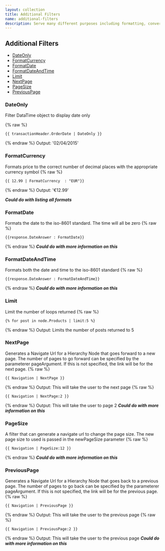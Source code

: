 ```yaml
---
layout: collection
title: Additional Filters
name: additional-filters
description: Serve many different purposes including formatting, converting, and applying CSS classes
---
```


## Additional Filters

* [DateOnly](#dateonly) 
* [FormatCurrency](#formatcurrency) 
* [FormatDate](#formatdate) 
* [FormatDateAndTime](#formatdateandtime) 
* [Limit](#limit) 
* [NextPage](#nxtpage) 
* [PageSize](#pagesize) 
* [PreviousPage](#previouspage) 

<a name="dateonly"></a>
### DateOnly 
Filter DataTime object to display date only

{% raw %}
```liquid
{{ transactionHeader.OrderDate | DateOnly }}
```
{% endraw %}
Output: '02/04/2015'

<a name="formatcurrency"></a>
### FormatCurrency 
Formats price to the correct number of decimal places with the appropriate currency symbol
{% raw %}
```liquid
{{ 12.99 | FormatCurrency  : "EUR"}}
```
{% endraw %}
Output: '€12.99'

*__Could do with listing all formats__*

<a name="formatdate"></a>
### FormatDate 
Formats the date to the iso-8601 standard. The time will all be zero
{% raw %}
```liquid
{{response.DateAnswer : FormatDate}}
```
{% endraw %}
*__Could do with more information on this__*

<a name="formatdateandtime"></a>
### FormatDateAndTime 
Formats both the date and time to the iso-8601 standard
{% raw %}
```liquid
{{response.DateAnswer : FormatDateAndTime}}
```
{% endraw %}
*__Could do with more information on this__*

<a name="limit"></a>
### Limit 
Limit the number of loops returned
{% raw %}
```liquid
{% for post in node.Products | limit:5 %}   
```
{% endraw %}
Output: Limits the number of posts returned to 5

<a name="nxtpage"></a>
### NextPage 
Generates a Navigate Url for a Hierarchy Node that goes forward to a new page. The number of pages to go forward can be specified by the parameterer pageArgument. If this is not specified, the link will be for the next page.
{% raw %}
```liquid
{{ Navigation | NextPage }}
```
{% endraw %}
Output: This will take the user to the next page
{% raw %}
```liquid
{{ Navigation | NextPage:2 }}
```
{% endraw %}
Output: This will take the user to page 2
*__Could do with more information on this__*

<a name="pagesize"></a>
### PageSize 
A filter that can generate a navigate url to change the page size. The new page size to used is passed in the newPageSize parameter
{% raw %}
```liquid
{{ Navigation | PageSize:12 }}
```
{% endraw %}
*__Could do with more information on this__*

<a name="previouspage"></a>
### PreviousPage 
Generates a Navigate Url for a Hierarchy Node that goes back to a previous page. The number of pages to go back can be specified by the parameterer pageArgument. If this is not specified, the link will be for the previous page.
{% raw %}
```liquid
{{ Navigation | PreviousPage }}
```
{% endraw %}
Output: This will take the user to the previous page
{% raw %}
```liquid
{{ Navigation | PreviousPage:2 }}
```
{% endraw %}
Output: This will take the user to the previous page
*__Could do with more information on this__*
